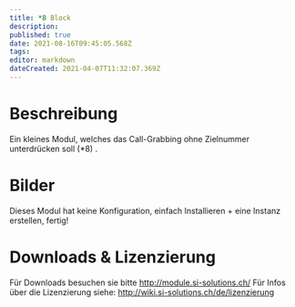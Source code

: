 ```yaml
---
title: *8 Block
description: 
published: true
date: 2021-08-16T09:45:05.568Z
tags: 
editor: markdown
dateCreated: 2021-04-07T11:32:07.369Z
---
```


# Beschreibung
Ein kleines Modul, welches das Call-Grabbing ohne Zielnummer unterdrücken soll (*8) .

# Bilder
Dieses Modul hat keine Konfiguration, einfach Installieren + eine Instanz erstellen, fertig!

# Downloads & Lizenzierung
Für Downloads besuchen sie bitte http://module.si-solutions.ch/
Für Infos über die Lizenzierung siehe: http://wiki.si-solutions.ch/de/lizenzierung

